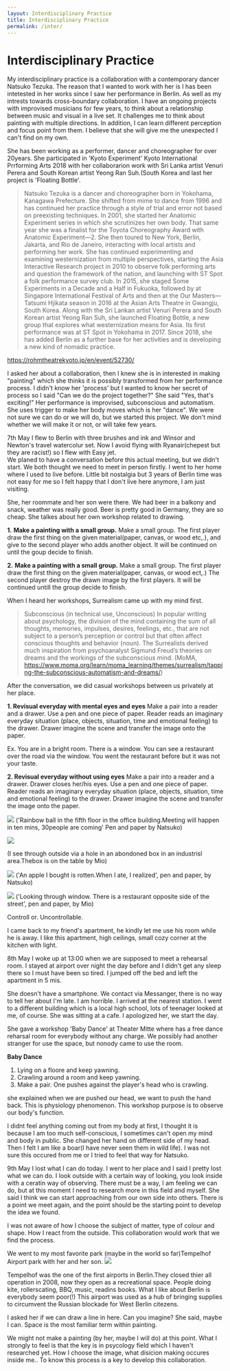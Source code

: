 ```yaml
---
layout: Interdisciplinary Practice
title: Interdisciplinary Practice 
permalink: /inter/
---
```





# Interdisciplinary Practice

My interdisciplinary practice is a collaboration with a contemporary dancer Natsuko Tezuka. The reason that I wanted to work with her is I has been intetested in her works since I saw her performance in Berlin. As well as my intrests towards cross-boundary collaboration. I have an ongoing projects with improvised musicians for few years, to think about a relationship between music and visual in a live set. It challenges me to think about painting with multiple directions. In addition, I can learn different perception and focus point from them. I believe that she will give me the unexpected  I can't find on my own. 

She has been working as a performer, dancer and choreographer for over 20years. She participated in 'Kyoto Experiment' Kyoto International Prrforming Arts 2018 with her collaborarion work  with Sri Lanka artist Venuri Perera and South Korean artist Yeong Ran Suh.(South Korea and last her project is 'Floating Bottle'.


>Natsuko Tezuka is a dancer and choreographer born in Yokohama, Kanagawa Prefecture. She shifted from mime to dance from 1996 and has continued her practice through a style of trial and error not based on preexisting techniques. In 2001, she started her Anatomic Experiment series in which she scrutinizes her own body. That same year she was a finalist for the Toyota Choreography Award with Anatomic Experiment—2. She then toured to New York, Berlin, Jakarta, and Rio de Janeiro, interacting with local artists and performing her work. She has continued experimenting and examining westernization from multiple perspectives, starting the Asia Interactive Research project in 2010 to observe folk performing arts and question the framework of the nation, and launching with ST Spot a folk performance survey club. In 2015, she staged Some Experiments in a Decade and a Half in Fukuoka, followed by at Singapore International Festival of Arts and then at the Our Masters—Tatsumi Hjikata season in 2016 at the Asian Arts Theatre in Gwangju, South Korea. Along with the Sri Lankan artist Venuri Perera and South Korean artist Yeong Ran Suh, she launched Floating Bottle, a new group that explores what westernization means for Asia. Its first performance was at ST Spot in Yokohama in 2017. Since 2018, she has added Berlin as a further base for her activities and is developing a new kind of nomadic practice.

https://rohmtheatrekyoto.jp/en/event/52730/

I asked her about a collaboration, then I knew she is in interested in making "painting" which she thinks it is possibly transformed from her performance process. I didn't know her 'process' but I wanted to know her secret of process so I said "Can we do the project together?" She said "Yes, that's exciting!" Her performance is improvised, subconscious and automatism. She uses trigger to make her body moves which is her "dance". We were not sure we can do or we will do, but we started this project. We don't mind whether we will make it or not, or will take few years.

7th May 
I flew to Berlin with three brushes and ink and Winsor and Newton's travel watercolur set. Now I avoid flying with Ryanair(chepest but they are racist!) so I flew with Easy jet.  
We planed to have a conversation before this actual meeting, but we didn't start. We both thought we need to meet in person firstly.
I went to her home where I used to live before. Little bit nostalgia but 3 years of Berlin time was not easy for me so I felt happy that I don't live here anymore, I am just visiting.

She, her roommate and her son were there. We had beer in a balkony and snack, weather was really good. Beer is pretty good in Germany, they are so cheap. 
She talkes about her own workshop related to drawing.  


**1.** **Make a painting with a small group.**
Make a small group. The first player draw the first thing on the given material(paper, canvas, or wood etc,.), and give to the second player who adds another object. It will be continued on until the goup decide to finish. 


**2.** **Make a painting with a small group.** 
Make a small group. The first player draw the first thing on the given material(paper, canvas, or wood ect,.) The second player destroy the drawn image by the first players. It will be continued untill the group decide to finish.  



When I heard her workshops, 
Surrealism came up with my mind first. 


> Subconscious (in technical use, Unconscious)
In popular writing about psychology, the division of the mind containing the sum of all thoughts, memories, impulses, desires, feelings, etc., that are not subject to a person’s perception or control but that often affect conscious thoughts and behavior (noun). The Surrealists derived much inspiration from psychoanalyst Sigmund Freud’s theories on dreams and the workings of the subconscious mind.
(MoMA, https://www.moma.org/learn/moma_learning/themes/surrealism/tapping-the-subconscious-automatism-and-dreams/)




After the conversation, we did casual workshops between us privately at her place.

**1. Revisual everyday with mental eyes and eyes**
Make a pair into a reader and a drawer.
Use a pen and one piece of paper. 
Reader reads an imaginary everyday situation (place, objects, situation, time and emotional feeling) to the drawer. Drawer imagine the scene and transfer the image onto the paper.

Ex. You are in a bright room. There is a window. You can see a restaurant over the road via the window. You went the restaurant before but it was not your taste. 


**2. Revisual everyday without using eyes**
Make a pair into a reader and a drawer.
Drawer closes her/his eyes. Use a pen and one piece of paper. Reader reads an imaginary everyday situation (place, objects, situation, time and emotional feeling) to the drawer. Drawer imagine the scene and transfer the image onto the paper.

![](https://i.imgur.com/qeje0Xk.jpg)
('Rainbow ball in the fifth floor in the office building.Meeting will happen in ten mins, 30people are coming' Pen and paper by Natsuko)

![](https://i.imgur.com/gyMTCgk.jpg)

(I see through outside via a hole in an abondoned box in an industrisl area.Thebox is on the table by Mio) 

![](https://i.imgur.com/lW74zCk.jpg)
('An apple I bought is rotten.When I ate, I realized', pen and paper, by Natsuko)

![](https://i.imgur.com/SkAWQBo.jpg)
('Looking through window. There is a restaurant opposite side of the street', pen and paper, by Mio)


Controll or. Uncontrollable.

 
I came back to my friend's apartment, he kindly let me use his room while he is away. I like this apartment, high ceilings, small cozy corner at the kitchen with light.  


8th May
I woke up at 13:00 when we are supposed to meet a rehearsal room. I stayed at airport over night the day before and I didn't get any sleep there so I must have been so tired. I jumped off the bed and left the apartment in 5 mis.

She doesn't have a smartphone. We contact via Messanger, there is no way to tell her about I'm late. I am horrible. 
I arrived at the nearest station. I went to a different building which is a local high school, lots of teenager looked at me, of course. She was sitting at a cafe.
I apologized her, we start the day.

She gave a workshop 'Baby Dance' at Theater Mitte where has a free dance reharsal room for everybody without any charge. We possibly had another stranger for use the space, but nonody came to use the room.

**Baby Dance**
1. Lying on a floore and keep yawning.
2. Crawling around a room and keep yawning.
3. Make a pair. One pushes against the player's head who is crawling.  


she explained when we are pushed our head, we want to push the hand back. This is physiology phenomenon. This workshop purpose is to observe our body's function. 

I didnt feel anything coming out from my body at first, I thought it is because I am too much self-conscious, I sometimes can't open my mind and body in public. She changed her hand on different side of my head. Then I felt I am like a boar(I have never seen them in wild life). I was not sure this occured from me or I tried to feel that way for Natsuko.


9th May 
I lost what I can do today. I went to her place and I said I pretty lost what we can do. I look outside with a certain way of looking, you look inside with a ceratin way of observing. There must be a way, I am feeling we can do, but at this moment I need to research more in this field and myself. 
She said I think we can start approaching from our own side into others. There is a point we meet again, and the point should be the starting point to develop the idea we found. 

I was not aware of how I choose the subject of matter, type of colour and shape. How I react from the outside. This collaboration would work that we find the process. 

We went to my most favorite park (maybe in the world so far)Tempelhof Airport park with her and her son. 
![](https://i.imgur.com/TM5JJu5.jpg)


Tempelhof was the one of the first airports in Berlin.They closed thier all operation in 2008, now they open as a recreational space. People doing kite, rollerscating, BBQ, music, readins books.  What I like about Berlin is everybody seem poor(!) This airport was used as a hub of bringing supplies to circumvent the Russian blockade for West Berlin citezens. 

I asked her if we can draw a line in here. Can you imagine? She said, maybe I can. Space is the most familiar term within painting. 

We might not make a painting (by her, maybe I will do) at this point. What I strongly to feel is that the key is in psycology field which I haven't researched yet. How I choose the image, what disicion making occures inside me.. To know this process is a key to develop this collaboration.


